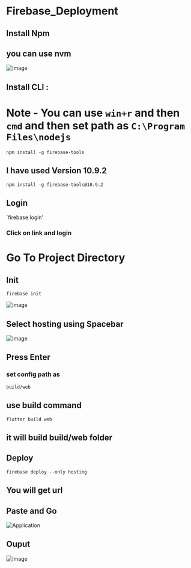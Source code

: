# Firebase_Deployment

## Install Npm 



## you can use nvm

![image](https://user-images.githubusercontent.com/88712571/229342172-b8be876b-d204-4a32-8ec1-b0859e745de7.png)


## Install CLI :

# Note - You can use `win+r` and then `cmd` and then set path as `C:\Program Files\nodejs`

`npm install -g firebase-tools`

## I have used Version 10.9.2
`npm install -g firebase-tools@10.9.2`

## Login

`firebase login'

### Click on link and login

# Go To Project Directory

## Init 

`firebase init`

![image](https://user-images.githubusercontent.com/88712571/229342371-0d4d5fff-a2fb-4018-b6c7-f70ef71e826b.png)

## Select hosting using Spacebar

![image](https://user-images.githubusercontent.com/88712571/229342390-030271dc-500d-498a-bbc7-4a8c4fe80f59.png)

## Press Enter
### set config path as

`build/web`

## use build command

`flutter build web`

## it will build build/web folder

## Deploy

`firebase deploy --only hosting`

## You will get url

## Paste and Go
![Application](https://weather-application-d25b0.web.app/#/)

## Ouput
![image](https://user-images.githubusercontent.com/88712571/229342663-a2911fd3-4b38-4e61-bf41-3d64cb9393c3.png)



